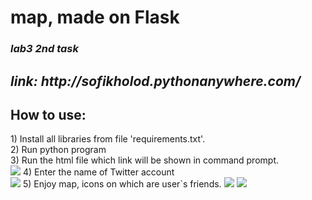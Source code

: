 <h1>map, made on Flask</h1>
<h3><i>lab3 2nd task</h3>
  <h2>link: http://sofikholod.pythonanywhere.com/</h2></i>
<h2>How to use:</h2>
1) Install all libraries from file 'requirements.txt'.<br>
2) Run python program<br>
3) Run the html file which link will be shown in command prompt.<br>
<img src="https://i.imgur.com/1v2STaG.png"/>
4) Enter the name of Twitter account<br>
<img src="https://i.imgur.com/z2QE0Yf.png"/>
5) Enjoy map, icons on which are user`s friends.
<img src="https://i.imgur.com/HDKUwBi.png"/>
<img src="https://i.imgur.com/aozpv3h.png"/>
